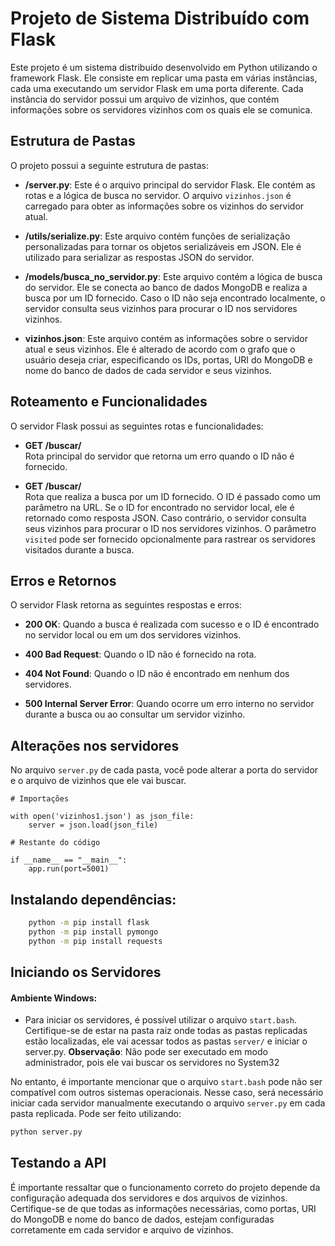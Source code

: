# Projeto de Sistema Distribuído com Flask

Este projeto é um sistema distribuído desenvolvido em Python utilizando o framework Flask. Ele consiste em replicar uma
pasta em várias instâncias, cada uma executando um servidor Flask em uma porta diferente. Cada instância do servidor
possui um arquivo de vizinhos, que contém informações sobre os servidores vizinhos com os quais ele se comunica.

## Estrutura de Pastas

O projeto possui a seguinte estrutura de pastas:

- **/server.py**: Este é o arquivo principal do servidor Flask. Ele contém as rotas e a lógica de busca no servidor. O
  arquivo `vizinhos.json` é carregado para obter as informações sobre os vizinhos do servidor atual.

- **/utils/serialize.py**: Este arquivo contém funções de serialização personalizadas para tornar os objetos
  serializáveis em JSON. Ele é utilizado para serializar as respostas JSON do servidor.

- **/models/busca_no_servidor.py**: Este arquivo contém a lógica de busca do servidor. Ele se conecta ao banco de dados
  MongoDB e realiza a busca por um ID fornecido. Caso o ID não seja encontrado localmente, o servidor consulta seus
  vizinhos para procurar o ID nos servidores vizinhos.

- **vizinhos.json**: Este arquivo contém as informações sobre o servidor atual e seus vizinhos. Ele é alterado de
  acordo com o grafo que o usuário deseja criar, especificando os IDs, portas, URI do MongoDB e nome do banco de dados
  de cada servidor e seus vizinhos.

## Roteamento e Funcionalidades

O servidor Flask possui as seguintes rotas e funcionalidades:

- **GET /buscar/**<br>
  Rota principal do servidor que retorna um erro quando o ID não é fornecido.

- **GET /buscar/<id>**<br>
  Rota que realiza a busca por um ID fornecido. O ID é passado como um parâmetro na URL. Se o ID for encontrado no
  servidor local, ele é retornado como resposta JSON. Caso contrário, o servidor consulta seus vizinhos para procurar o
  ID nos servidores vizinhos. O parâmetro `visited` pode ser fornecido opcionalmente para rastrear os servidores
  visitados durante a busca.

## Erros e Retornos

O servidor Flask retorna as seguintes respostas e erros:

- **200 OK**: Quando a busca é realizada com sucesso e o ID é encontrado no servidor local ou em um dos servidores
  vizinhos.

- **400 Bad Request**: Quando o ID não é fornecido na rota.

- **404 Not Found**: Quando o ID não é encontrado em nenhum dos servidores.

- **500 Internal Server Error**: Quando ocorre um erro interno no servidor durante a busca ou ao consultar um servidor
  vizinho.

## Alterações nos servidores

No arquivo `server.py` de cada pasta, você pode alterar a porta do servidor e o arquivo de vizinhos que ele vai buscar.

```pycon
# Importações

with open('vizinhos1.json') as json_file:
    server = json.load(json_file)
    
# Restante do código

if __name__ == "__main__":
    app.run(port=5001)

```

## Instalando dependências:

```sh
    python -m pip install flask
    python -m pip install pymongo
    python -m pip install requests
```

## Iniciando os Servidores

#### Ambiente Windows:

- Para iniciar os servidores, é possível utilizar o arquivo `start.bash`. Certifique-se de estar na pasta raiz onde
  todas
  as pastas replicadas estão localizadas, ele vai acessar todos as pastas `server/` e iniciar o server.py.
  **Observação**: Não pode ser
  executado em modo administrador, pois ele vai buscar os servidores no System32

No entanto, é importante mencionar que o arquivo `start.bash` pode não ser compatível com outros sistemas operacionais.
Nesse caso, será necessário iniciar cada servidor manualmente executando o arquivo `server.py` em cada pasta replicada.
Pode ser feito utilizando:

```sh
python server.py
```

## Testando a API

É importante ressaltar que o funcionamento correto do projeto depende da configuração adequada dos servidores e dos
arquivos de vizinhos. Certifique-se de que todas as informações necessárias, como portas, URI do MongoDB e nome do banco
de dados, estejam configuradas corretamente em cada servidor e arquivo de vizinhos.